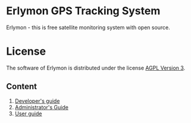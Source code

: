 # Erlymon GPS Tracking System

Erlymon - this is free satellite monitoring system with open source.

# License

The software of Erlymon is distributed under the license [AGPL Version 3](http://www.gnu.org/licenses/agpl-3.0.html).

## Content

1. [Developer's guide](./developer/index.md)
2. [Administrator's Guide](./administrator/index.md)
3. [User guide](./user/index.md)
